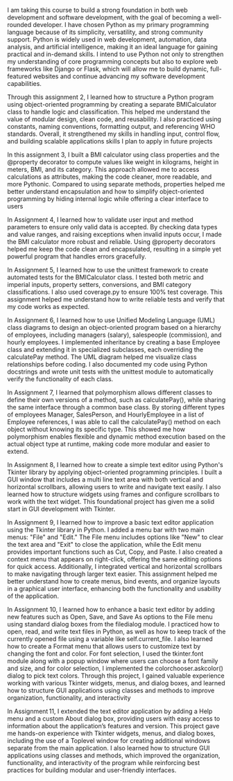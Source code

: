 I am taking this course to build a strong foundation in both web development and software development, with the goal of becoming a well-rounded developer. 
I have chosen Python as my primary programming language because of its simplicity, versatility, and strong community support. 
Python is widely used in web development, automation, data analysis, and artificial intelligence, making it an ideal language for gaining practical and in-demand skills. 
I intend to use Python not only to strengthen my understanding of core programming concepts but also to explore web frameworks like Django or Flask,
which will allow me to build dynamic, full-featured websites and continue advancing my software development capabilities.

Through this assignment 2, I learned how to structure a Python program using object-oriented programming by creating a separate BMICalculator class to handle logic and classification. This helped me understand the value of modular design, clean code, and reusability. I also practiced using constants, naming conventions, formatting output, and referencing WHO standards. Overall, it strengthened my skills in handling input, control flow, and building scalable applications skills I plan to apply in future projects

In this assignment 3, I built a BMI calculator using class properties and the @property decorator to compute values like weight in kilograms, height in meters, BMI, and its category. This approach allowed me to access calculations as attributes, making the code cleaner, more readable, and more Pythonic. Compared to using separate methods, properties helped me better understand encapsulation and how to simplify object-oriented programming by hiding internal logic while offering a clear interface to users

In Assignment 4, I learned how to validate user input and method parameters to ensure only valid data is accepted. By checking data types and value ranges, and raising exceptions when invalid inputs occur, I made the BMI calculator more robust and reliable. Using @property decorators helped me keep the code clean and encapsulated, resulting in a simple yet powerful program that handles errors gracefully.

In Assignment 5, I learned how to use the unittest framework to create automated tests for the BMICalculator class. I tested both metric and imperial inputs, property setters, conversions, and BMI category classifications. I also used coverage.py to ensure 100% test coverage. This assignment helped me understand how to write reliable tests and verify that my code works as expected.

In Assignment 6, I learned how to use Unified Modeling Language (UML) class diagrams to design an object-oriented program based on a hierarchy of employees, including managers (salary), salespeople (commission), and hourly employees. I implemented inheritance by creating a base Employee class and extending it in specialized subclasses, each overriding the calculatePay method. The UML diagram helped me visualize class relationships before coding. I also documented my code using Python docstrings and wrote unit tests with the unittest module to automatically verify the functionality of each class.

In Assignment 7, I learned that polymorphism allows different classes to define their own versions of a method, such as calculatePay(), while sharing the same interface through a common base class. By storing different types of employees Manager, SalesPerson, and HourlyEmployee in a list of Employee references, I was able to call the calculatePay() method on each object without knowing its specific type. This showed me how polymorphism enables flexible and dynamic method execution based on the actual object type at runtime, making code more modular and easier to extend.

In Assignment 8, I learned how to create a simple text editor using Python's Tkinter library by applying object-oriented programming principles. I built a GUI window that includes a multi line text area with both vertical and horizontal scrollbars, allowing users to write and navigate text easily. I also learned how to structure widgets using frames and configure scrollbars to work with the text widget. This foundational project has given me a solid start in GUI development with Tkinter.

In Assignment 9, I learned how to improve a basic text editor application using the Tkinter library in Python. I added a menu bar with two main menus: "File" and "Edit." The File menu includes options like "New" to clear the text area and "Exit" to close the application, while the Edit menu provides important functions such as Cut, Copy, and Paste. I also created a context menu that appears on right-click, offering the same editing options for quick access. Additionally, I integrated vertical and horizontal scrollbars to make navigating through larger text easier. This assignment helped me better understand how to create menus, bind events, and organize layouts in a graphical user interface, enhancing both the functionality and usability of the application.

In Assignment 10, I learned how to enhance a basic text editor by adding new features such as Open, Save, and Save As options to the File menu using standard dialog boxes from the filedialog module. I practiced how to open, read, and write text files in Python, as well as how to keep track of the currently opened file using a variable like self.current_file. I also learned how to create a Format menu that allows users to customize text by changing the font and color. For font selection, I used the tkinter.font module along with a popup window where users can choose a font family and size, and for color selection, I implemented the colorchooser.askcolor() dialog to pick text colors. Through this project, I gained valuable experience working with various Tkinter widgets, menus, and dialog boxes, and learned how to structure GUI applications using classes and methods to improve organization, functionality, and interactivity

In Assignment 11, I extended the text editor application by adding a Help menu and a custom About dialog box, providing users with easy access to information about the application’s features and version. This project gave me hands-on experience with Tkinter widgets, menus, and dialog boxes, including the use of a Toplevel window for creating additional windows separate from the main application. I also learned how to structure GUI applications using classes and methods, which improved the organization, functionality, and interactivity of the program while reinforcing best practices for building modular and user-friendly interfaces.
